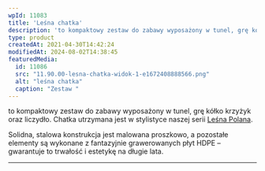 ```yaml
---
wpId: 11083
title: 'Leśna chatka'
description: 'to kompaktowy zestaw do zabawy wyposażony w tunel, grę kółko krzyżyk oraz liczydło. Chatka utrzymana jest w stylistyce naszej serii Leśna Polana. Solidna, stalowa konstrukcja jest malowana proszkowo, a pozostałe elementy są wykonane z fantazyjnie grawerowanych płyt HDPE – gwarantuje to trwałość i estetykę na długie lata.'
type: product
createdAt: 2021-04-30T14:42:24
modifiedAt: 2024-08-02T14:38:45
featuredMedia:
  id: 11086
  src: "11.90.00-lesna-chatka-widok-1-e1672408888566.png"
  alt: "leśna chatka"
  caption: "Zestaw "
---
```



to kompaktowy zestaw do zabawy wyposażony w tunel, grę kółko krzyżyk oraz liczydło. Chatka utrzymana jest w stylistyce naszej serii [Leśna Polana](https://comes.pl/kategoria/place-zabaw/?pa_seria-tematyczna=lesna-polana&swoof=1&curr_tax=169).

Solidna, stalowa konstrukcja jest malowana proszkowo, a pozostałe elementy są wykonane z fantazyjnie grawerowanych płyt HDPE – gwarantuje to trwałość i estetykę na długie lata.

* * *